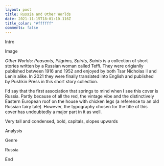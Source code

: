 ```yaml
---
layout: post
title: Russia and Other Worlds
date: 2021-11-15T18:01:10.116Z
title_color: "#ffffff"
comments: false
---
```

Intro

Image

*Other Worlds: Peasants, Pilgrims, Spirits, Saints* is a collection of short stories written by a Russian woman called Teffi. They were origianlly published between 1916 and 1952 and enjoyed by both Tsar Nicholas II and Lenin alike. In 2021 they were finally translated into English and published by Pushkin Press in this short story collection. 



I'd say that the first association that springs to mind when I see this cover is Russia. Partly because of all the red, the vintage vibe and the distinctively Eastern European roof on the house with chicken legs (a reference to an old Russian fairy tale). However, the typography chosen for the title of this cover has undoubtedly a major part in it as well. 

Very tall and condensed, bold, capitals, slopes upwards

Analysis

Genre

Russia

End